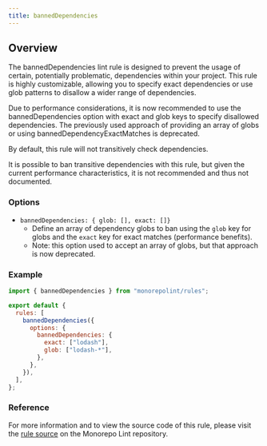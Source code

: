 ```yaml
---
title: bannedDependencies
---
```


## Overview

The bannedDependencies lint rule is designed to prevent the usage of certain, potentially problematic, dependencies within your project. This rule is highly customizable, allowing you to specify exact dependencies or use glob patterns to disallow a wider range of dependencies.

Due to performance considerations, it is now recommended to use the bannedDependencies option with exact and glob keys to specify disallowed dependencies. The previously used approach of providing an array of globs or using bannedDependencyExactMatches is deprecated.

By default, this rule will not transitively check dependencies.

It is possible to ban transitive dependencies with this rule, but given
the current performance characteristics, it is not recommended and thus not
documented.


### Options

- `bannedDependencies: { glob: [], exact: []}`
  - Define an array of dependency globs to ban using the `glob` key for globs and the `exact` key for exact matches (performance benefits).
  - Note: this option used to accept an array of globs, but that approach is now deprecated.

### Example

```javascript
import { bannedDependencies } from "monorepolint/rules";

export default {
  rules: [
    bannedDependencies({
      options: {
        bannedDependencies: {
          exact: ["lodash"],
          glob: ["lodash-*"],
        },
      },
    }),
  ],
};
```

### Reference

For more information and to view the source code of this rule, please visit the [rule source](https://github.com/monorepolint/monorepolint/blob/main/packages/rules/src/bannedDependencies.ts) on the Monorepo Lint repository.